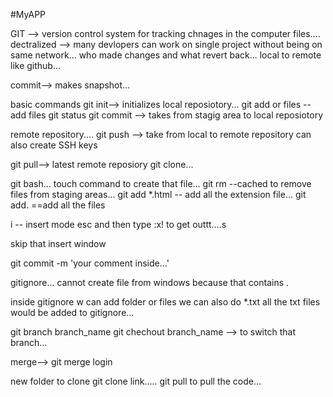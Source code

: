 #MyAPP

GIT --> version control system for tracking chnages in the computer files....
dectralized --> many devlopers can work on single project without being on same network...
who made changes and what
revert back...
local to remote like github...

commit--> makes snapshot...

basic commands
git init--> initializes local reposiotory...
git add <file> or files -- add files
git status
git commit --> takes from stagig area to local reposiotory

remote repository....
git push --> take from local to remote repository
can also create SSH keys

git pull--> latest remote reposiory
git clone...

git bash...
touch command to create that file...
git rm --cached <file> to remove files from staging areas...
git add \*.html -- add all the extension file...
git add. ==add all the files

i -- insert mode
esc and then type :x! to get outtt....s

skip that insert window

git commit -m 'your comment inside...'

gitignore...
cannot create file from windows because that contains .

inside gitignore w can add folder or files
we can also do \*.txt all the txt files would be added to gitignore...

git branch branch_name
git chechout branch_name --> to switch that branch...

merge-->
git merge login

new folder to clone
git clone link.....
git pull to pull the code...
